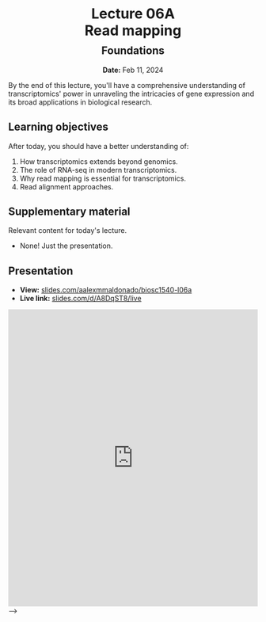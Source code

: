 <h1 style="margin-bottom: 0.4em; text-align: center;">
    <b>Lecture 06A</b><br>
    Read mapping
</h1>
<h2 style="margin-top: 0.0em; text-align: center;">
    Foundations
</h2>
<p style="text-align: center;">
    <b>Date:</b> Feb 11, 2024
</p>

By the end of this lecture, you'll have a comprehensive understanding of transcriptomics' power in unraveling the intricacies of gene expression and its broad applications in biological research.

## Learning objectives

After today, you should have a better understanding of:

1.  How transcriptomics extends beyond genomics.
2.  The role of RNA-seq in modern transcriptomics.
3.  Why read mapping is essential for transcriptomics.
4.  Read alignment approaches.

## Supplementary material

Relevant content for today's lecture.

-   None! Just the presentation.

## Presentation

-   **View:** [slides.com/aalexmmaldonado/biosc1540-l06a](https://slides.com/aalexmmaldonado/biosc1540-l06a)
-   **Live link:** [slides.com/d/A8DqST8/live](https://slides.com/d/A8DqST8/live)
<!-- -   **Download:** [biosc1540-l06a.pdf](/lectures/06A/biosc1540-l06a.pdf) -->

<iframe src="https://slides.com/aalexmmaldonado/biosc1540-l06a/embed?byline=hidden&share=hidden" width="100%" height="600" title="BIOSC 1540: Lecture 06A" scrolling="no" frameborder="0" webkitallowfullscreen mozallowfullscreen allowfullscreen></iframe> -->

